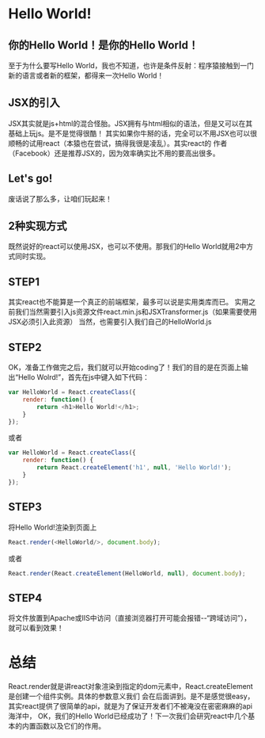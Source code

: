 # Hello World!

## 你的Hello World！是你的Hello World！

至于为什么要写Hello World，我也不知道，也许是条件反射：程序猿接触到一门新的语言或者新的框架，都得来一次Hello World！


## JSX的引入

JSX其实就是js+html的混合怪胎。JSX拥有与html相似的语法，但是又可以在其基础上玩js。是不是觉得很酷！
其实如果你牛掰的话，完全可以不用JSX也可以很顺畅的试用react（本猿也在尝试，搞得我很是凌乱）。其实react的
作者（Facebook）还是推荐JSX的，因为效率确实比不用的要高出很多。


## Let's go!

废话说了那么多，让咱们玩起来！


## 2种实现方式

既然说好的react可以使用JSX，也可以不使用。那我们的Hello World就用2中方式同时实现。


## STEP1

其实react也不能算是一个真正的前端框架，最多可以说是实用类库而已。
实用之前我们当然需要引入js资源文件react.min.js和JSXTransformer.js（如果需要使用JSX必须引入此资源）
当然，也需要引入我们自己的HelloWorld.js


## STEP2

OK，准备工作做完之后，我们就可以开始coding了！我们的目的是在页面上输出“Hello Wolrd!”，首先在js中键入如下代码：
```js
var HelloWorld = React.createClass({
    render: function() {
        return <h1>Hello World!</h1>;
    }
});
```
或者
```js
var HelloWorld = React.createClass({
    render: function() {
        return React.createElement('h1', null, 'Hello World!');
    }
});
```

## STEP3

将Hello World!渲染到页面上
```js
React.render(<HelloWorld/>, document.body);
```
或者
```js
React.render(React.createElement(HelloWorld, null), document.body);
```

## STEP4
将文件放置到Apache或IIS中访问（直接浏览器打开可能会报错--“跨域访问”），就可以看到效果！


#  总结

React.render就是讲react对象渲染到指定的dom元素中，React.createElement是创建一个组件实例。具体的参数意义我们
会在后面讲到。是不是感觉很easy，其实react提供了很简单的api，就是为了保证开发者们不被淹没在密密麻麻的api海洋中，
OK，我们的Hello World已经成功了！下一次我们会研究react中几个基本的内置函数以及它们的作用。